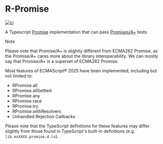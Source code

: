 # R-Promise

[![ci](https://github.com/YieldRay/r-promise/actions/workflows/ci.yml/badge.svg)](https://github.com/YieldRay/r-promise/actions/workflows/ci.yml)

A Typescript [Promise](https://tc39.es/ecma262/#sec-promise-objects)
implementation that can pass [Promises/A+](https://promisesaplus.com/) tests

> [!NOTE]  
> Please note that Promise/A+ is slightly different from ECMA262 Promise, as the Promise/A+ cares more about the library interoperability.
> We can mostly say that Promise/A+ is a superset of ECMA262 Promise.

Most features of ECMAScript® 2025 have been implemented, including but not limited to:

-   RPromise.all
-   RPromise.allSettled
-   RPromise.any
-   RPromise.race
-   RPromise.try
-   RPromise.withResolvers
-   Unhandled Rejection Callbacks

Please note that the TypeScript definitions for these features may differ slightly from those found in TypeScript's built-in definitions (e.g. `lib.esXXXX.promise.d.ts`).
